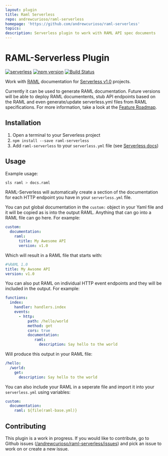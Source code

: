 ```yaml
---
layout: plugin
title: Raml Serverless
repo: andrewcurioso/raml-serverless
homepage: 'https://github.com/andrewcurioso/raml-serverless'
topics: 
description: Serverless plugin to work with RAML API spec documents
---
```



# RAML-Serverless Plugin

[![serverless](http://public.serverless.com/badges/v3.svg)](http://www.serverless.com)
[![npm version](https://badge.fury.io/js/raml-serverless.svg)](https://badge.fury.io/js/raml-serverless)
[![Build Status](https://travis-ci.org/andrewcurioso/raml-serverless.svg?branch=master)](https://travis-ci.org/andrewcurioso/raml-serverless)

Work with [RAML](http://raml.org/) documentation for [Serverless v1.0](https://serverless.com/) projects.

Currently it can be used to generate RAML documentation. Future versions will be able to deploy RAML documentents, stub API endpoints based on the RAML and even generate/update serverless.yml files from RAML specifications. For more information, take a look at the [Feature Roadmap](https://github.com/andrewcurioso/raml-serverless/milestones).

## Installation
1. Open a terminal to your Serverless project
2. `npm install --save raml-serverless`
3. Add `raml-serverless` to your `serverless.yml` file (see [Serverless docs](https://serverless.com/framework/docs/providers/aws/guide/plugins/#installing-plugins))

## Usage

Example usage:

```bash
sls raml > docs.raml
```

RAML-Serverless will automatically create a section of the documentation for each HTTP endpoint you have in your `serverless.yml` file.

You can put global documentation in the `custom:` object in your Yaml file and it will be copied as is into the output RAML. Anything that can go into a RAML file can go here. For example:

```yaml
custom:
  documentation:
    raml:
      title: My Awesome API
      version: v1.0
```

Which will result in a RAML file that starts with:

```yaml
#%RAML 1.0
title: My Awsome API
version: v1.0
```

You can also put RAML on individual HTTP event endpoints and they will be included in the output. For example:

```yaml
functions:
  index:
    handler: handlers.index
    events:
      - http:
          path: /hello/world
          method: get
          cors: true
          documentation:
             raml:
               description: Say hello to the world
```

Will produce this output in your RAML file:
```yaml
/hello:
  /world:
    get:
      description: Say hello to the world
```

You can also include your RAML in a seperate file and import it into your `serverless.yml` using variables:

```yaml
custom:
  documentation:
    raml: ${file(raml-base.yml)}
```

## Contributing

This plugin is a work in progress. If you would like to contribute, go to Github issues ([/andrewcurioso/raml-serverless/issues](https://github.com/andrewcurioso/raml-serverless/issues)) and pick an issue to work on or create a new issue.
